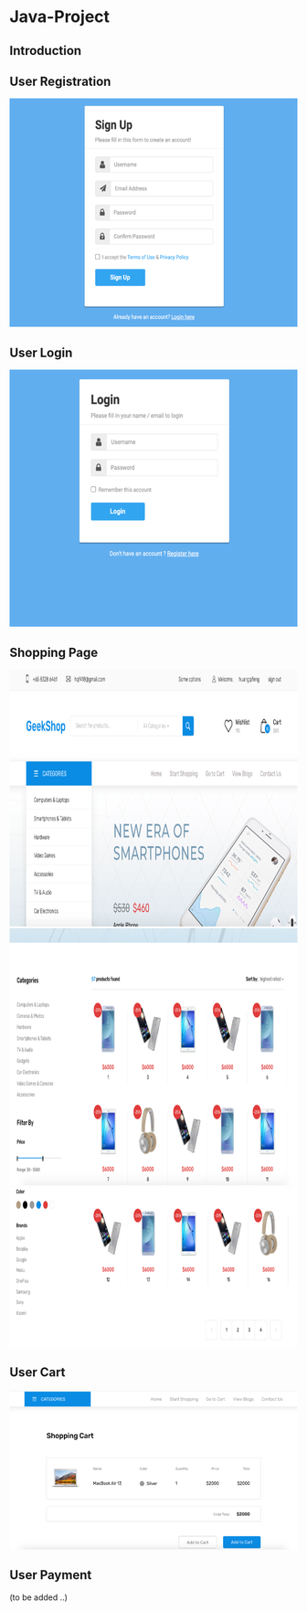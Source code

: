 # Java-Project

## Introduction

## User Registration
<img src="screenshots/image1.png" height="400" width="600" />

## User Login
<img src="screenshots/image2.png" height="450" width="600" />

## Shopping Page
<img src="screenshots/image3.png" height="450" width="900" />
<img src="screenshots/image4.png" height="450" width="900" />
<img src="screenshots/image5.png" height="280" width="900" />

## User Cart
<img src="screenshots/image6.png" height="280" width="900" />

## User Payment

(to be added ..)


